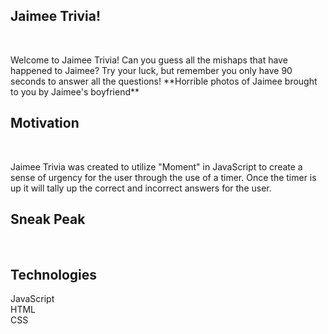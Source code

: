 <h2>Jaimee Trivia!</h2><br>
<p>Welcome to Jaimee Trivia! Can you guess all the mishaps that have happened to Jaimee? Try your luck, but remember you only have 90 seconds to answer all the questions! **Horrible photos of Jaimee brought to you by Jaimee's boyfriend**</p>

<h2>Motivation</h2><br>
<p>Jaimee Trivia was created to utilize "Moment" in JavaScript to create a sense of urgency for the user through the use of a timer. Once the timer is up it will tally up the correct and incorrect answers for the user.</p>
  
<h2>Sneak Peak</h2><br>


<h2>Technologies</h2>
 JavaScript <br>
 HTML<br>
 CSS

